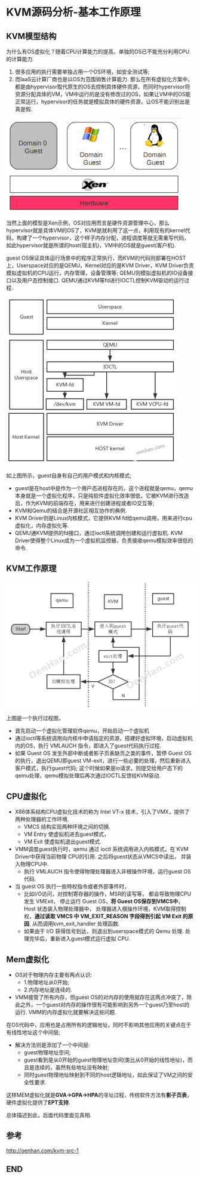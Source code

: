 # KVM源码分析-基本工作原理

## KVM模型结构

为什么有OS虚拟化？随着CPU计算能力的提高，单独的OS已不能充分利用CPU的计算能力. 

1. 很多应用的执行需要单独占用一个OS环境，如安全测试等; 
2. 而IaaS云计算厂商也是以OS为范围销售计算能力. 那么在所有虚拟化方案中，都是由hypervisor取代原生的OS去控制具体硬件资源，而同时hypervisor将资源分配具体的VM，VM中运行的是没有修改过的OS，如果让VM中的OS能正常运行，hypervisor的任务就是模拟具体的硬件资源，让OS不能识别出是真是假. 

![1534126765804.png](image/1534126765804.png)

当然上面的模型是Xen示例，OS对应用而言是硬件资源管理中心，那么hypervisor就是具体VM的OS了，KVM是就利用了这一点，利用现有的kernel代码，构建了一个hypervisor，这个样子内存分配，进程调度等就无需重写代码，如此hypervisor就是所谓的host(宿主机)，VM中的OS就是guest(客户机). 

guest OS保证具体运行场景中的程序正常执行，而KVM的代码则部署在HOST上，Userspace对应的是QEMU，Kernel对应的是KVM Driver，KVM Driver负责模拟虚拟机的CPU运行，内存管理，设备管理等; QEMU则模拟虚拟机的IO设备接口以及用户态控制接口. QEMU通过KVM等fd进行IOCTL控制KVM驱动的运行过程. 

![1534126853439.png](image/1534126853439.png)

如上图所示，guest自身有自己的用户模式和内核模式; 

* guest是在host中是作为一个用户态进程存在的，这个进程就是qemu，qemu本身就是一个虚拟化程序，只是纯软件虚拟化效率很低，它被KVM进行改造后，作为KVM的前端存在，用来进行创建进程或者IO交互等; 
* KVM和Qemu的结合是开源社区相互协作的典例. 
* KVM Driver则是Linux内核模式，它提供KVM fd给qemu调用，用来进行cpu虚拟化，内存虚拟化等. 
* QEMU通KVM提供的fd接口，通过ioctl系统调用创建和运行虚拟机. KVM Driver使得整个Linux成为一个虚拟机监控器，负责接收qemu模拟效率很低的命令. 


## KVM工作原理

![1534127005222.png](image/1534127005222.png)

上图是一个执行过程图，

* 首先启动一个虚拟化管理软件qemu，开始启动一个虚拟机
* 通过ioctl等系统调用向内核中申请指定的资源，搭建好虚拟环境，启动虚拟机内的OS，执行 VMLAUCH 指令，即进入了guest代码执行过程. 
* 如果 Guest OS 发生外部中断或者影子页表缺页之类的事件，暂停 Guest OS 的执行，退出QEMU即guest VM-exit，进行一些必要的处理，然后重新进入客户模式，执行guest代码; 这个时候如果是io请求，则提交给用户态下的qemu处理，qemu模拟处理后再次通过IOCTL反馈给KVM驱动. 


## CPU虚拟化

* X86体系结构CPU虚拟化技术的称为 Intel VT-x 技术，引入了VMX，提供了两种处理器的工作环境. 
  - VMCS 结构实现两种环境之间的切换. 
  - VM Entry 使虚拟机进去guest模式，
  - VM Exit 使虚拟机退出guest模式. 
* VMM调度guest执行时，qemu 通过 ioctl 系统调用进入内核模式，在 KVM Driver中获得当前物理 CPU的引用. 之后将guest状态从VMCS中读出， 并装入物理CPU中. 
  - 执行 VMLAUCH 指令使得物理处理器进入非根操作环境，运行guest OS代码. 
* 当 guest OS 执行一些特权指令或者外部事件时，
  - 比如I/O访问，对控制寄存器的操作，MSR的读写等， 都会导致物理CPU发生 VMExit， 停止运行 Guest OS，**将 Guest OS保存到VMCS中**， Host 状态装入物理处理器中， 处理器进入根操作环境，KVM取得控制权，**通过读取 VMCS 中 VM_EXIT_REASON 字段得到引起 VM Exit 的原因**.  从而调用kvm_exit_handler 处理函数. 
  - 如果由于 I/O 获得信号到达，则退出到userspace模式的 Qemu 处理. 处理完毕后，重新进入guest模式运行虚拟 CPU. 

## Mem虚拟化

* OS对于物理内存主要有两点认识: 
  - 1.物理地址从0开始; 
  - 2.内存地址是连续的. 
* VMM接管了所有内存，但guest OS的对内存的使用就存在这两点冲突了，除此之外，一个guest对内存的操作很有可能影响到另外一个guest乃至host的运行. VMM的内存虚拟化就要解决这些问题. 

在OS代码中，应用也是占用所有的逻辑地址，同时不影响其他应用的关键点在于有线性地址这个中间层; 

* 解决方法则是添加了一个中间层: 
  - guest物理地址空间; 
  - guest看到是从0开始的guest物理地址空间(类比从0开始的线性地址)，而且是连续的，虽然有些地址没有映射; 
  - 同时guest物理地址映射到不同的host逻辑地址，如此保证了VM之间的安全性要求. 

这样MEM虚拟化就是**GVA->GPA->HPA**的寻址过程，传统软件方法有**影子页表**，硬件虚拟化提供了**EPT支持**. 

总体描述到此，后面代码里面见真相. 

## 参考

<http://oenhan.com/kvm-src-1>

## END
